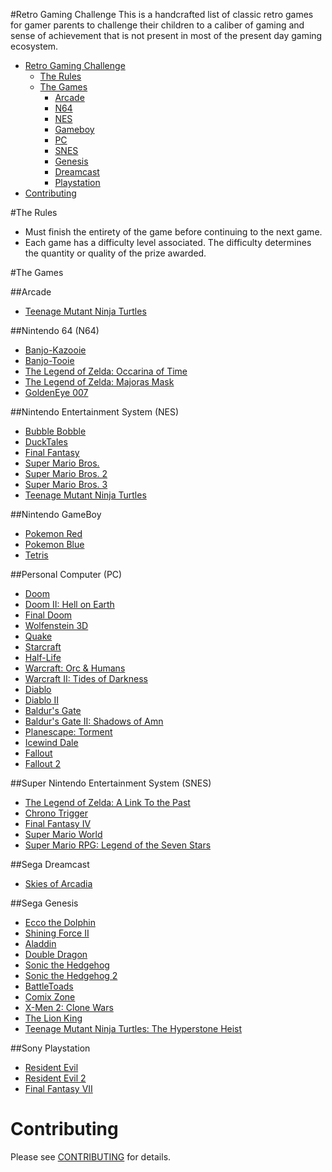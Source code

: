 #Retro Gaming Challenge
This is a handcrafted list of classic retro games for gamer parents to challenge their children to a caliber of gaming and sense of achievement that is not present in most of the present day gaming ecosystem.

* [Retro Gaming Challenge](#challenge)
  * [The Rules](#rules)
  * [The Games](#games)
	  * [Arcade](#arcade)
	  * [N64](#nintendo-64-n64)
	  * [NES](#nintendo-entertainment-system-nes)
	  * [Gameboy](#nintendo-gameboy)
	  * [PC](#personal-computer-pc)
	  * [SNES](#super-nintendo-entertainment-system-snes)
	  * [Genesis](#sega-genesis)
	  * [Dreamcast](#sega-dreamcast)
	  * [Playstation](#sony-playstation)
* [Contributing](#contributing)

#The Rules
* Must finish the entirety of the game before continuing to the next game.
* Each game has a difficulty level associated.  The difficulty determines the quantity or quality of the prize awarded.

#The Games

##Arcade
* [Teenage Mutant Ninja Turtles](http://en.wikipedia.org/wiki/Teenage_Mutant_Ninja_Turtles_(arcade_game))

##Nintendo 64 (N64)
* [Banjo-Kazooie](http://en.wikipedia.org/wiki/Banjo-Kazooie)
* [Banjo-Tooie](http://en.wikipedia.org/wiki/Banjo-Tooie)
* [The Legend of Zelda: Occarina of Time](http://en.wikipedia.org/wiki/The_Legend_of_Zelda:_Ocarina_of_Time)
* [The Legend of Zelda: Majoras Mask](http://en.wikipedia.org/wiki/The_Legend_of_Zelda:_Majora's_Mask)
* [GoldenEye 007](http://en.wikipedia.org/wiki/GoldenEye_007_(1997_video_game))


##Nintendo Entertainment System (NES)
* [Bubble Bobble](http://en.wikipedia.org/wiki/Bubble_Bobble)
* [DuckTales](http://en.wikipedia.org/wiki/DuckTales_(video_game))
* [Final Fantasy](http://en.wikipedia.org/wiki/Final_Fantasy_(video_game))
* [Super Mario Bros.](http://en.wikipedia.org/wiki/Super_Mario_Bros.)
* [Super Mario Bros. 2](http://en.wikipedia.org/wiki/Super_Mario_Bros._2)
* [Super Mario Bros. 3](http://en.wikipedia.org/wiki/Super_Mario_Bros._3)
* [Teenage Mutant Ninja Turtles](http://en.wikipedia.org/wiki/Teenage_Mutant_Ninja_Turtles_(NES_game))
			
##Nintendo GameBoy	
* [Pokemon Red](http://en.wikipedia.org/wiki/Pok%C3%A9mon_Red_and_Blue)
* [Pokemon Blue](http://en.wikipedia.org/wiki/Pok%C3%A9mon_Red_and_Blue)
* [Tetris](http://en.wikipedia.org/wiki/Tetris)

##Personal Computer (PC)
* [Doom](http://en.wikipedia.org/wiki/Doom_(1993_video_game))
* [Doom II: Hell on Earth](http://en.wikipedia.org/wiki/Doom_II:_Hell_on_Earth)
* [Final Doom](http://en.wikipedia.org/wiki/Final_Doom)
* [Wolfenstein 3D](http://en.wikipedia.org/wiki/Wolfenstein_3D)
* [Quake](http://en.wikipedia.org/wiki/Quake_(video_game))
* [Starcraft](http://en.wikipedia.org/wiki/StarCraft)
* [Half-Life](http://en.wikipedia.org/wiki/Half-Life_(video_game))
* [Warcraft: Orc & Humans](http://en.wikipedia.org/wiki/Warcraft:_Orcs_%26_Humans)
* [Warcraft II: Tides of Darkness](http://en.wikipedia.org/wiki/Warcraft_II:_Tides_of_Darkness)
* [Diablo](http://en.wikipedia.org/wiki/Diablo_(video_game))
* [Diablo II](http://en.wikipedia.org/wiki/Diablo_II)
* [Baldur's Gate](http://en.wikipedia.org/wiki/Baldur's_Gate)
* [Baldur's Gate II: Shadows of Amn](http://en.wikipedia.org/wiki/Baldur%27s_Gate_II:_Shadows_of_Amn)
* [Planescape: Torment](http://en.wikipedia.org/wiki/Planescape:_Torment)
* [Icewind Dale](http://en.wikipedia.org/wiki/Icewind_Dale)
* [Fallout](http://en.wikipedia.org/wiki/Fallout_(video_game))
* [Fallout 2](http://en.wikipedia.org/wiki/Fallout_2)
			
##Super Nintendo Entertainment System (SNES)	
* [The Legend of Zelda: A Link To the Past](http://en.wikipedia.org/wiki/The_Legend_of_Zelda:_A_Link_to_the_Past)
* [Chrono Trigger](http://en.wikipedia.org/wiki/Chrono_Trigger)
* [Final Fantasy IV](http://en.wikipedia.org/wiki/Final_Fantasy_IV)
* [Super Mario World](http://en.wikipedia.org/wiki/Super_Mario_World)
* [Super Mario RPG: Legend of the Seven Stars](http://en.wikipedia.org/wiki/Super_Mario_RPG)

##Sega Dreamcast
* [Skies of Arcadia](http://en.wikipedia.org/wiki/Skies_of_Arcadia)

##Sega Genesis		
* [Ecco the Dolphin](http://en.wikipedia.org/wiki/Ecco_the_Dolphin)
* [Shining Force II](http://en.wikipedia.org/wiki/Shining_Force_II)
* [Aladdin](http://en.wikipedia.org/wiki/Disney%27s_Aladdin_(Virgin_Games))
* [Double Dragon](http://en.wikipedia.org/wiki/Double_Dragon)
* [Sonic the Hedgehog](http://en.wikipedia.org/wiki/Sonic_the_Hedgehog_(1991_video_game))
* [Sonic the Hedgehog 2](http://en.wikipedia.org/wiki/Sonic_the_Hedgehog_2)
* [BattleToads](http://en.wikipedia.org/wiki/Battletoads_(video_game))
* [Comix Zone](http://en.wikipedia.org/wiki/Comix_Zone)
* [X-Men 2: Clone Wars](http://en.wikipedia.org/wiki/X-Men_2:_Clone_Wars)
* [The Lion King](http://en.wikipedia.org/wiki/The_Lion_King_(video_game))
* [Teenage Mutant Ninja Turtles: The Hyperstone Heist](http://en.wikipedia.org/wiki/Teenage_Mutant_Ninja_Turtles:_The_Hyperstone_Heist)

##Sony Playstation
* [Resident Evil](http://en.wikipedia.org/wiki/Resident_Evil_(1996_video_game))
* [Resident Evil 2](http://en.wikipedia.org/wiki/Resident_Evil_2)
* [Final Fantasy VII](http://en.wikipedia.org/wiki/Final_Fantasy_VII)

# Contributing
Please see [CONTRIBUTING](https://github.com/aaronrl/RetroVideoGameChallenge/blob/master/CONTRIBUTING.md) for details.
